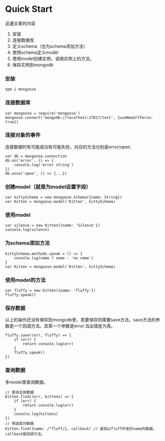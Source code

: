 # Quick Start

这遍文章的内容

1. 安装
2. 连接数据库
3. 定义schema（也为schema添加方法）
4. 使用schema定义model
5. 使用model创建实例。调用实例上的方法。
6. 保存实例到mongodb

### 安装

`npm i mongoose`

### 连接数据库

```
var mongoose = require('mongoose')
mongoose.connect('mongodb://localhost:27017/test', {useNewUrlParse: true})
```

### 连接对象的事件

连接数据时有可能成功有可能失败，对应的方法分别是error/open.

```
var db = mongoose.connection
db.on('error', () => {
	console.log('error string')
})
db.once('open', () => {...})
```

### 创建model（就是为model设置字段）

```
var kittySchema = new mongoose.Schema({name: String})
var Kitten = mongoose.model('Kitten', kittySchema)
```

### 使用model

```
var silence = new Kitten({name: 'Silence'})
console.log(silence)
```

### 为schema添加方法

```
kittySchema.methods.speak = () => {
	console.log(name ? name : 'no name')
}
var Kitten = mongoose.model('Kitten', kittySchema)
```

### 使用model的方法

```
var fluffy = new Kitten({name: 'fluffy'})
fluffy.speak()
```

### 保存数据

以上的操作还没有保存到mongodb里，若要保存则需要save方法。save方法的参数是一个回调方法。其第一个参数是error.当出错是为真。

```
fluffy.save((err, fluffy) => {
	if (err) {
		return console.log(err)
	}
	fluffy.speak()
})
```

### 查询数据

多model里查询数据。

```
// 查询全部数据
Kitten.find((err, kittens) => {
	if (err) {
		return console.log(err)
	}
	console.log(kittens)
})
// 筛选部分数据
Kitten.find({name: /^fluff/}, callback) // 查找以fluff开发的name的数据。callback是回调方法。
```

